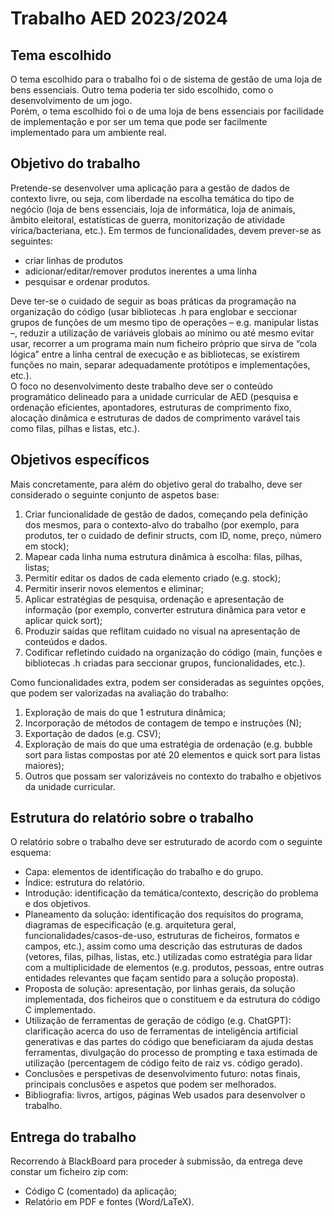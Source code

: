 # Trabalho AED 2023/2024
## Tema escolhido
O tema escolhido para o trabalho foi o de sistema de gestão de uma loja de bens essenciais. Outro tema poderia ter sido escolhido, como o desenvolvimento de um jogo. <br/>
Porém, o tema escolhido foi o de uma loja de bens essenciais por facilidade de implementação e por ser um tema que pode ser facilmente implementado para um ambiente real.

## Objetivo do trabalho
Pretende-se desenvolver uma aplicação para a gestão de dados de contexto livre, ou seja, com liberdade na escolha temática do tipo de negócio (loja de bens essenciais, loja de informática, loja de animais, âmbito eleitoral, estatísticas de guerra, monitorização de atividade vírica/bacteriana, etc.).
Em termos de funcionalidades, devem prever-se as seguintes:
 - criar linhas de produtos
 - adicionar/editar/remover produtos inerentes a uma linha
 - pesquisar e ordenar produtos. 

Deve ter-se o cuidado de seguir as boas práticas da programação na organização do código (usar bibliotecas .h para englobar e seccionar grupos de funções de um mesmo tipo de operações – e.g. manipular listas –, reduzir a utilização de variáveis globais ao mínimo ou até mesmo evitar usar, recorrer a um programa main num ficheiro próprio que sirva de “cola lógica” entre a linha central de execução e as bibliotecas, se existirem funções no main, separar adequadamente protótipos e implementações, etc.). <br/>
O foco no desenvolvimento deste trabalho deve ser o conteúdo programático delineado para a unidade curricular de AED (pesquisa e ordenação eficientes, apontadores, estruturas de comprimento fixo, alocação dinâmica e estruturas de dados de comprimento varável tais como filas, pilhas e listas, etc.).

## Objetivos específicos
Mais concretamente, para além do objetivo geral do trabalho, deve ser considerado o seguinte conjunto de aspetos base:
1. Criar funcionalidade de gestão de dados, começando pela definição dos mesmos, para o contexto-alvo do trabalho (por exemplo, para produtos, ter o cuidado de definir structs, com ID, nome, preço, número em stock);
2. Mapear cada linha numa estrutura dinâmica à escolha: filas, pilhas, listas;
3. Permitir editar os dados de cada elemento criado (e.g. stock);
4. Permitir inserir novos elementos e eliminar;
5. Aplicar estratégias de pesquisa, ordenação e apresentação de informação (por exemplo, converter estrutura dinâmica para vetor e aplicar quick sort);
6. Produzir saídas que reflitam cuidado no visual na apresentação de conteúdos e dados.
7. Codificar refletindo cuidado na organização do código (main, funções e bibliotecas .h criadas para seccionar grupos, funcionalidades, etc.).

Como funcionalidades extra, podem ser consideradas as seguintes opções, que podem ser valorizadas na avaliação do trabalho:
1. Exploração de mais do que 1 estrutura dinâmica;
2. Incorporação de métodos de contagem de tempo e instruções (N);
3. Exportação de dados (e.g. CSV);
4. Exploração de mais do que uma estratégia de ordenação (e.g. bubble sort para listas compostas por até 20 elementos e quick sort para listas maiores);
5. Outros que possam ser valorizáveis no contexto do trabalho e objetivos da unidade curricular.

## Estrutura do relatório sobre o trabalho
O relatório sobre o trabalho deve ser estruturado de acordo com o seguinte esquema:
 - Capa: elementos de identificação do trabalho e do grupo.
 - Índice: estrutura do relatório.
 - Introdução: identificação da temática/contexto, descrição do problema e dos objetivos.
 - Planeamento da solução: identificação dos requisitos do programa, diagramas de especificação (e.g. arquitetura geral, funcionalidades/casos-de-uso, estruturas de ficheiros, formatos e campos, etc.), assim como uma descrição das estruturas de dados (vetores, filas, pilhas, listas, etc.) utilizadas como estratégia para lidar com a multiplicidade de elementos (e.g. produtos, pessoas, entre outras entidades relevantes que façam sentido para a solução proposta).
 - Proposta de solução: apresentação, por linhas gerais, da solução implementada, dos ficheiros que o constituem e da estrutura do código C implementado.
 - Utilização de ferramentas de geração de código (e.g. ChatGPT): clarificação acerca do uso de ferramentas de inteligência artificial generativas e das partes do código que beneficiaram da ajuda destas ferramentas, divulgação do processo de prompting e taxa estimada de utilização (percentagem de código feito de raiz vs. código gerado).
 - Conclusões e perspetivas de desenvolvimento futuro: notas finais, principais conclusões e aspetos que podem ser melhorados.
 - Bibliografia: livros, artigos, páginas Web usados para desenvolver o trabalho.

## Entrega do trabalho
Recorrendo à BlackBoard para proceder à submissão, da entrega deve constar um ficheiro zip com:
 - Código C (comentado) da aplicação;
 - Relatório em PDF e fontes (Word/LaTeX).